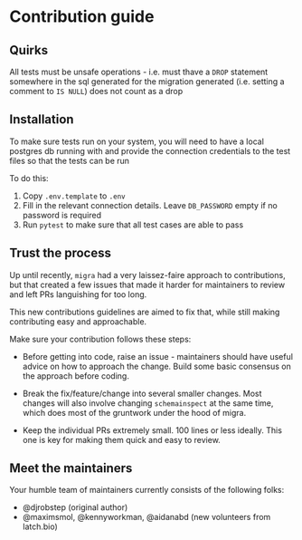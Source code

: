 # Contribution guide


## Quirks

All tests must be unsafe operations - i.e. must thave a `DROP` statement somewhere in the sql generated for the migration generated (i.e. setting a comment to `IS NULL`) does not count as a drop



## Installation

To make sure tests run on your system, you will need to have a local postgres db running with and provide the connection credentials to the test files so that the tests can be run

To do this:
1. Copy `.env.template` to `.env`
2. Fill in the relevant connection details. Leave `DB_PASSWORD` empty if no password is required
3. Run `pytest` to make sure that all test cases are able to pass

## Trust the process

Up until recently, `migra` had a very laissez-faire approach to contributions, but that created a few issues that made it harder for maintainers to review and left PRs languishing for too long.

This new contributions guidelines are aimed to fix that, while still making contributing easy and approachable.

Make sure your contribution follows these steps:

- Before getting into code, raise an issue - maintainers should have useful advice on how to approach the change. Build some basic consensus on the approach before coding.

- Break the fix/feature/change into several smaller changes. Most changes will also involve changing `schemainspect` at the same time, which does most of the gruntwork under the hood of migra.

- Keep the individual PRs extremely small. 100 lines or less ideally. This one is key for making them quick and easy to review.

## Meet the maintainers

Your humble team of maintainers currently consists of the following folks:

- @djrobstep (original author)
- @maximsmol, @kennyworkman, @aidanabd (new volunteers from latch.bio)

